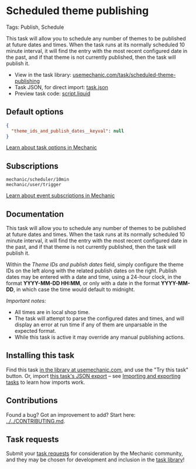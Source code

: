# Scheduled theme publishing

Tags: Publish, Schedule

This task will allow you to schedule any number of themes to be published at future dates and times. When the task runs at its normally scheduled 10 minute interval, it will find the entry with the most recent configured date in the past, and if that theme is not currently published, then the task will publish it.

* View in the task library: [usemechanic.com/task/scheduled-theme-publishing](https://usemechanic.com/task/scheduled-theme-publishing)
* Task JSON, for direct import: [task.json](../../tasks/scheduled-theme-publishing.json)
* Preview task code: [script.liquid](./script.liquid)

## Default options

```json
{
  "theme_ids_and_publish_dates__keyval": null
}
```

[Learn about task options in Mechanic](https://docs.usemechanic.com/article/471-task-options)

## Subscriptions

```liquid
mechanic/scheduler/10min
mechanic/user/trigger
```

[Learn about event subscriptions in Mechanic](https://docs.usemechanic.com/article/408-subscriptions)

## Documentation

This task will allow you to schedule any number of themes to be published at future dates and times. When the task runs at its normally scheduled 10 minute interval, it will find the entry with the most recent configured date in the past, and if that theme is not currently published, then the task will publish it.

Within the *Theme IDs and publish dates* field, simply configure the theme IDs on the left along with the related publish dates on the right. Publish dates may be entered with a date and time, using a 24-hour clock, in the format **YYYY-MM-DD HH:MM**, or only with a date in the format **YYYY-MM-DD**, in which case the time would default to midnight.

*Important notes:*
- All times are in local shop time.
- The task will attempt to parse the configured dates and times, and will display an error at run time if any of them are unparsable in the expected format.
- While this task is active it may override any manual publishing actions.

## Installing this task

Find this task [in the library at usemechanic.com](https://usemechanic.com/task/scheduled-theme-publishing), and use the "Try this task" button. Or, import [this task's JSON export](../../tasks/scheduled-theme-publishing.json) – see [Importing and exporting tasks](https://docs.usemechanic.com/article/505-importing-and-exporting-tasks) to learn how imports work.

## Contributions

Found a bug? Got an improvement to add? Start here: [../../CONTRIBUTING.md](../../CONTRIBUTING.md).

## Task requests

Submit your [task requests](https://mechanic.canny.io/task-requests) for consideration by the Mechanic community, and they may be chosen for development and inclusion in the [task library](https://tasks.mechanic.dev/)!
